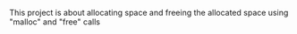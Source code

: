 This project is about allocating space and freeing the allocated space
using "malloc" and "free" calls
